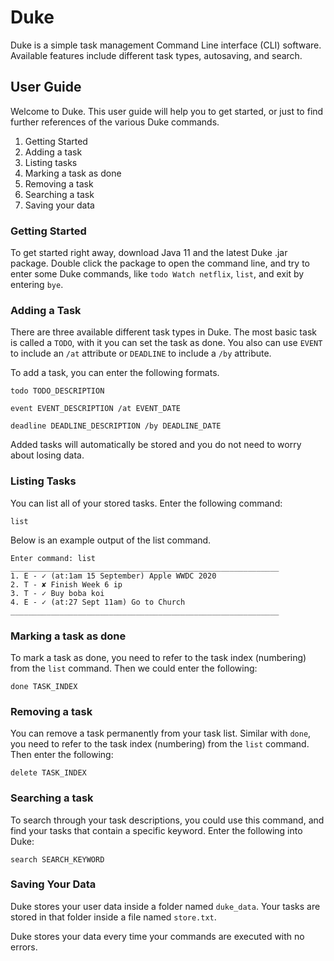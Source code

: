 # Duke 
Duke is a simple task management Command Line interface (CLI) software. Available features include different task types, autosaving, and search.

## User Guide
Welcome to Duke. This user guide will help you to get started, or just to find further references of the various Duke commands.

1. Getting Started
2. Adding a task
3. Listing tasks
4. Marking a task as done
5. Removing a task
6. Searching a task
7. Saving your data

### Getting Started
To get started right away, download Java 11 and the latest Duke .jar package.
Double click the package to open the command line, and try to enter some Duke commands, 
like `todo Watch netflix`, `list`, and exit by entering `bye`.

### Adding a Task
There are three available different task types in Duke. 
The most basic task is called a `TODO`, with it you can set the task as done.
You also can use `EVENT` to include an `/at` attribute or `DEADLINE` to include a `/by` attribute. 

To add a task, you can enter the following formats.

```todo TODO_DESCRIPTION```

```event EVENT_DESCRIPTION /at EVENT_DATE```

```deadline DEADLINE_DESCRIPTION /by DEADLINE_DATE```
 
Added tasks will automatically be stored and you do not need to worry about losing data.
 
### Listing Tasks
You can list all of your stored tasks. Enter the following command:

```list```

Below is an example output of the list command.

```
Enter command: list
____________________________________________________________
1. E - ✓ (at:1am 15 September) Apple WWDC 2020
2. T - ✘ Finish Week 6 ip
3. T - ✓ Buy boba koi
4. E - ✓ (at:27 Sept 11am) Go to Church
____________________________________________________________
```

### Marking a task as done
To mark a task as done, you need to refer to the task index (numbering) from the `list` command.
Then we could enter the following:

```done TASK_INDEX```


### Removing a task
You can remove a task permanently from your task list.
Similar with `done`, you need to refer to the task index (numbering) from the `list` command.
Then enter the following:

```delete TASK_INDEX```

### Searching a task
To search through your task descriptions, you could use this command, and find your tasks
that contain a specific keyword.
Enter the following into Duke:

```search SEARCH_KEYWORD```

### Saving Your Data
Duke stores your user data inside a folder named `duke_data`. 
Your tasks are stored in that folder inside a file named `store.txt`.

Duke stores your data every time your commands are executed with no errors.
